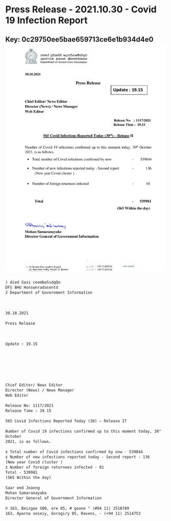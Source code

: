 # Press Release - 2021.10.30 - Covid 19 Infection Report 
Key: 0c29750ee5bae659713ce6e1b934d4e0 
![img](img/0c29750ee5bae659713ce6e1b934d4e0.jpg)
---
```
) died Gass ceembeSsdqQo
DFS BHU Honswnradasentd
2 Department of Government Information

   

30.10.2021

Press Release

 

Update : 19.15

 

 

 

Chief Editor/ News Editor
Director (News) / News Manager
Web Editor

Release No: 1117/2021
Release Time : 19.15

565 Covid Infections Reported Today (30) — Release IT

Number of Covid 19 infections confirmed up to this moment today, 30" October
2021, is as follows.

¢ Total number of Covid infections confirmed by now - 539844
¢ Number of new infections reported today - Second report - 136
(New year Covid cluster )
¢ Number of foreign returnees infected - 01
Total - 539981
(565 Within the day)

Saar eed Joanng
Mohan Samaranayake
Director General of Government Information

© 163, Beizgoe S00, ore 05, # goane ° (#94 11) 2518789
163, Aparna seseiy, Gnrogiry 05, Ravens, - (+94 11) 2514753

```
